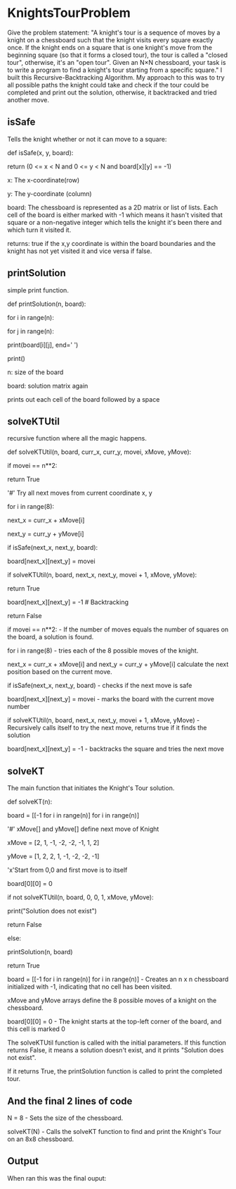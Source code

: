 # KnightsTourProblem
Give the problem statement:
"A knight's tour is a sequence of moves by a knight on a chessboard such that the knight visits every square exactly once. If the knight ends on a square that is one knight's move from the beginning square (so that it forms a closed tour), the tour is called a "closed tour", otherwise, it's an "open tour". Given an N×N chessboard, your task is to write a program to find a knight's tour starting from a specific square." 
I built this Recursive-Backtracking Algorithm. My approach to this was to try all possible paths the knight could take and check if the tour could be completed and print out the solution, otherwise, it backtracked and tried another move. 

## isSafe
Tells the knight whether or not it can move to a square:



def isSafe(x, y, board):

return (0 <= x < N and 0 <= y < N and board[x][y] == -1)

x: The x-coordinate(row)

y: The y-coordinate (column) 

board: The chessboard is represented as a 2D matrix or list of lists. Each cell of the board is either marked with -1 which means it hasn't visited that square or a non-negative integer which tells the knight it's been there and which turn it visited it.

returns: true if the x,y coordinate is within the board boundaries and the knight has not yet visited it and vice versa if false.



## printSolution
simple print function.



def printSolution(n, board):

for i in range(n):

for j in range(n):

print(board[i][j], end=' ')

print()

n: size of the board

board: solution matrix again

prints out each cell of the board followed by a space



## solveKTUtil 
recursive function where all the magic happens.



def solveKTUtil(n, board, curr_x, curr_y, movei, xMove, yMove):

if movei == n**2:

return True



'#' Try all next moves from current coordinate x, y

for i in range(8):

next_x = curr_x + xMove[i]

next_y = curr_y + yMove[i]

if isSafe(next_x, next_y, board):

board[next_x][next_y] = movei

if solveKTUtil(n, board, next_x, next_y, movei + 1, xMove, yMove):

return True

board[next_x][next_y] = -1 # Backtracking



return False



if movei == n**2:  - If the number of moves equals the number of squares on the board, a solution is found.



for i in range(8) - tries each of the 8 possible moves of the knight.



next_x = curr_x + xMove[i] and next_y = curr_y + yMove[i] calculate the next position based on the current move.



if isSafe(next_x, next_y, board) - checks if the next move is safe



board[next_x][next_y] = movei - marks the board with the current move number



if solveKTUtil(n, board, next_x, next_y, movei + 1, xMove, yMove) - Recursively calls itself to try the next move, returns true if it finds the solution



board[next_x][next_y] = -1 - backtracks the square and tries the next move





## solveKT
The main function that initiates the Knight's Tour solution.



def solveKT(n):

board = [[-1 for i in range(n)] for i in range(n)]



'#' xMove[] and yMove[] define next move of Knight

xMove = [2, 1, -1, -2, -2, -1, 1, 2]

yMove = [1, 2, 2, 1, -1, -2, -2, -1]



'x'Start from 0,0 and first move is to itself

board[0][0] = 0

if not solveKTUtil(n, board, 0, 0, 1, xMove, yMove):

print("Solution does not exist")

return False

else:

printSolution(n, board)

return True



board = [[-1 for i in range(n)] for i in range(n)] - Creates an n x n chessboard initialized with -1, indicating that no cell has been visited.



xMove and yMove arrays define the 8 possible moves of a knight on the chessboard.



board[0][0] = 0 - The knight starts at the top-left corner of the board, and this cell is marked 0



The solveKTUtil function is called with the initial parameters. If this function returns False, it means a solution doesn't exist, and it prints "Solution does not exist".



If it returns True, the printSolution function is called to print the completed tour.



## And the final 2 lines of code

N = 8 - Sets the size of the chessboard.

solveKT(N) - Calls the solveKT function to find and print the Knight's Tour on an 8x8 chessboard.


## Output
When ran this was the final ouput:

